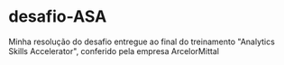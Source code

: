 # desafio-ASA
Minha resolução do desafio entregue ao final do treinamento "Analytics Skills Accelerator", conferido pela empresa ArcelorMittal
